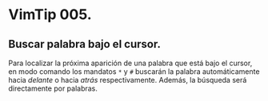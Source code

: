# VimTip 005.

## Buscar palabra bajo el cursor.

Para localizar la próxima aparición de una palabra que está bajo el cursor, en modo comando los mandatos `*` y `#` buscarán la palabra automáticamente hacia _delante_ o hacia _atrás_ respectivamente. Además, la búsqueda será directamente por palabras.
